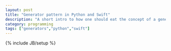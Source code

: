 ```yaml
---
layout: post
title: "Generator pattern in Python and Swift"
description: "A short intro to how one should eat the concept of a generator"
category: programming
tags: ["generators","python","swift"] 
---
```

{% include JB/setup %}
